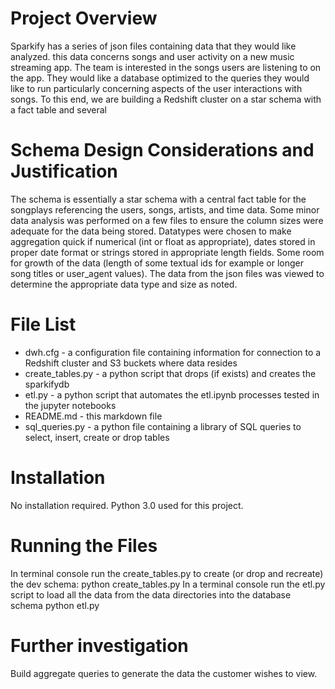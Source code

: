 # Project Overview
Sparkify has a series of json files containing data that they would like analyzed. this data concerns songs and user activity on a new music streaming app. The team is interested in the songs users are listening to on the app. They would like a database optimized to the queries they would like to run particularly concerning aspects of the user interactions with songs.
To this end, we are building a Redshift cluster on a star schema with a fact table and several
# Schema Design Considerations and Justification
The schema is essentially a star schema with a central fact table for the songplays referencing the users, songs, artists, and time data. Some minor data analysis was performed on a few files to ensure the column sizes were adequate for the data being stored. Datatypes were chosen to make aggregation quick if numerical (int or float as appropriate), dates stored in proper date format or strings stored in appropriate length fields. Some room for growth of the data (length of some textual ids for example or longer song titles or user_agent values). The data from the json files was viewed to determine the appropriate data type and size as noted.
# File List
- dwh.cfg - a configuration file containing information for connection to a Redshift cluster and S3 buckets where data resides
- create_tables.py - a python script that drops (if exists) and creates the sparkifydb
- etl.py - a python script that automates the etl.ipynb processes tested in the jupyter notebooks
- README.md - this markdown file
- sql_queries.py - a python file containing a library of SQL queries to select, insert, create or drop tables
# Installation
No installation required. Python 3.0 used for this project.
# Running the Files
In terminal console run the create_tables.py to create (or drop and recreate) the dev schema:
    python create_tables.py
In a terminal console run the etl.py script to load all the data from the data directories into the database schema
    python etl.py
# Further investigation
Build aggregate queries to generate the data the customer wishes to view.
